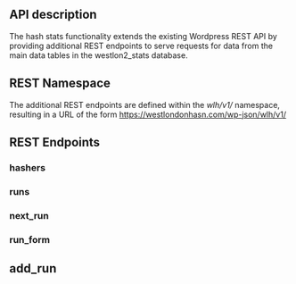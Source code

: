 


## API description
The hash stats functionality extends the existing Wordpress REST API by providing additional REST endpoints to serve requests for data from the main data tables in the westlon2_stats database.  

## REST Namespace
The additional REST endpoints are defined within the *wlh/v1/* namespace, resulting in a URL of the form 
https://westlondonhasn.com/wp-json/wlh/v1/

## REST Endpoints

### hashers

### runs

### next_run 

### run_form

## add_run
<!--stackedit_data:
eyJoaXN0b3J5IjpbMTcxMDMyOTY0MiwxMDM2MjAzNTkwLC0xND
EwNTIzOTMwXX0=
-->